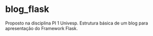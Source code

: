# blog_flask
Proposto na disciplina PI 1 Univesp.
Estrutura básica de um blog para apresentação do Framework Flask.
